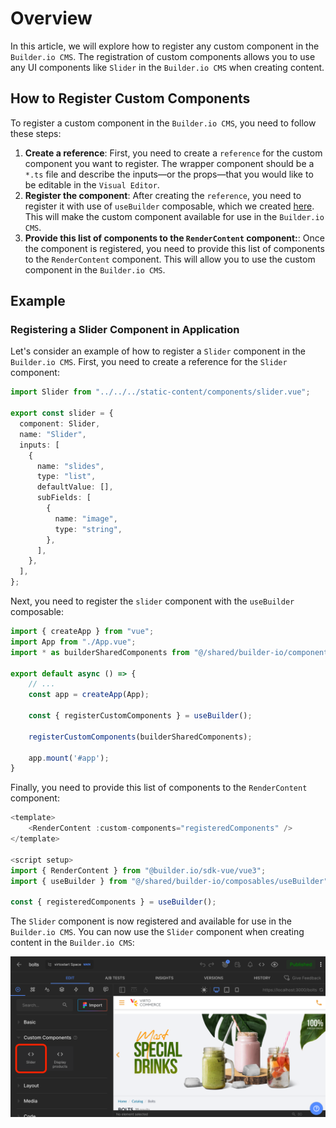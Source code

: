 # Overview

In this article, we will explore how to register any custom component in the `Builder.io CMS`. The registration of custom components allows you to use any UI components like `Slider` in the `Builder.io CMS` when creating content.

## How to Register Custom Components

To register a custom component in the `Builder.io CMS`, you need to follow these steps:

1. **Create a reference**: First, you need to create a `reference` for the custom component you want to register. The wrapper component should be a `*.ts` file and describe the inputs—or the props—that you would like to be editable in the `Visual Editor`.
2. **Register the component**: After creating the `reference`, you need to register it with use of `useBuilder` composable, which we created [here](./overview.md#connecting-builderio-with-virto-commerce-vue-b2b-theme). This will make the custom component available for use in the `Builder.io CMS`.
3. **Provide this list of components to the `RenderContent` component:**: Once the component is registered, you need to provide this list of components to the `RenderContent` component. This will allow you to use the custom component in the `Builder.io CMS`.

## Example

### Registering a Slider Component in Application

Let's consider an example of how to register a `Slider` component in the `Builder.io CMS`. First, you need to create a reference for the `Slider` component:

```typescript title="@/shared/builder-io/components/custom/slider.ts" linenums="1"
import Slider from "../../../static-content/components/slider.vue";

export const slider = {
  component: Slider,
  name: "Slider",
  inputs: [
    {
      name: "slides",
      type: "list",
      defaultValue: [],
      subFields: [
        {
          name: "image",
          type: "string",
        },
      ],
    },
  ],
};
```

Next, you need to register the `slider` component with the `useBuilder` composable:

```typescript title="client-app/app-runner.ts" linenums="1"
import { createApp } from "vue";
import App from "./App.vue";
import * as builderSharedComponents from "@/shared/builder-io/components/custom";

export default async () => {
    // ...
    const app = createApp(App);

    const { registerCustomComponents } = useBuilder();

    registerCustomComponents(builderSharedComponents);

    app.mount('#app');
}
```

Finally, you need to provide this list of components to the `RenderContent` component:

```typescript linenums="1"
<template>
    <RenderContent :custom-components="registeredComponents" />
</template>

<script setup>
import { RenderContent } from "@builder.io/sdk-vue/vue3";
import { useBuilder } from "@/shared/builder-io/composables/useBuilder";

const { registeredComponents } = useBuilder();
```

The `Slider` component is now registered and available for use in the `Builder.io CMS`. You can now use the `Slider` component when creating content in the `Builder.io CMS`:

![Slider Component in Builder.io CMS](./../media//slider-component-builder.png)
